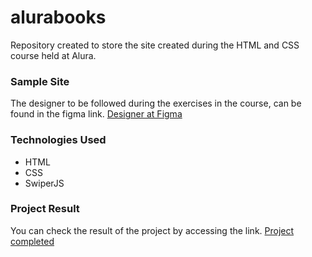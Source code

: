 # alurabooks
Repository created to store the site created during the HTML and CSS course held at Alura.

### Sample Site
The designer to be followed during the exercises in the course, can be found in the figma link.
<a href="https://www.figma.com/file/sSMbIqKaGBd66Y8roxTk2p/AluraBooks?node-id=37%3A94">Designer at Figma</a>

### Technologies Used
* HTML
* CSS
* SwiperJS

### Project Result
You can check the result of the project by accessing the link.
<a href="https://aluraplus-phi-lime.vercel.app/">Project completed</a>

